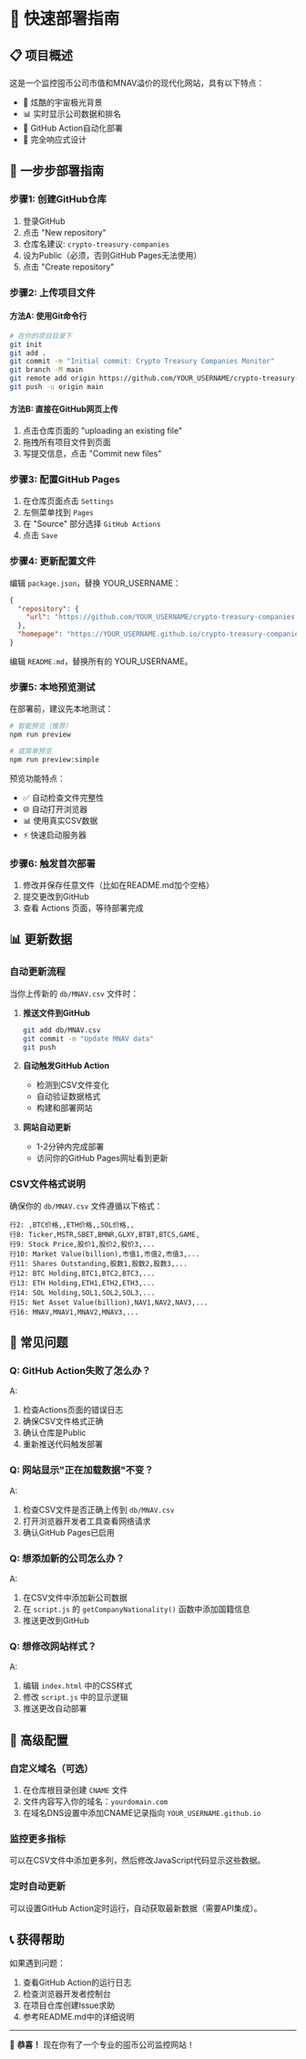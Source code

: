 # 🚀 快速部署指南

## 📋 项目概述

这是一个监控囤币公司市值和MNAV溢价的现代化网站，具有以下特点：
- 🌌 炫酷的宇宙极光背景
- 📊 实时显示公司数据和排名
- 🔄 GitHub Action自动化部署
- 📱 完全响应式设计

## 🎯 一步步部署指南

### 步骤1: 创建GitHub仓库

1. 登录GitHub
2. 点击 "New repository"
3. 仓库名建议: `crypto-treasury-companies`
4. 设为Public（必须，否则GitHub Pages无法使用）
5. 点击 "Create repository"

### 步骤2: 上传项目文件

#### 方法A: 使用Git命令行
```bash
# 在你的项目目录下
git init
git add .
git commit -m "Initial commit: Crypto Treasury Companies Monitor"
git branch -M main
git remote add origin https://github.com/YOUR_USERNAME/crypto-treasury-companies.git
git push -u origin main
```

#### 方法B: 直接在GitHub网页上传
1. 点击仓库页面的 "uploading an existing file"
2. 拖拽所有项目文件到页面
3. 写提交信息，点击 "Commit new files"

### 步骤3: 配置GitHub Pages

1. 在仓库页面点击 `Settings`
2. 左侧菜单找到 `Pages`
3. 在 "Source" 部分选择 `GitHub Actions`
4. 点击 `Save`

### 步骤4: 更新配置文件

编辑 `package.json`，替换 YOUR_USERNAME：
```json
{
  "repository": {
    "url": "https://github.com/YOUR_USERNAME/crypto-treasury-companies.git"
  },
  "homepage": "https://YOUR_USERNAME.github.io/crypto-treasury-companies"
}
```

编辑 `README.md`，替换所有的 YOUR_USERNAME。

### 步骤5: 本地预览测试

在部署前，建议先本地测试：

```bash
# 智能预览（推荐）
npm run preview

# 或简单预览
npm run preview:simple
```

预览功能特点：
- ✅ 自动检查文件完整性
- 🌐 自动打开浏览器
- 📊 使用真实CSV数据
- ⚡ 快速启动服务器

### 步骤6: 触发首次部署

1. 修改并保存任意文件（比如在README.md加个空格）
2. 提交更改到GitHub
3. 查看 Actions 页面，等待部署完成

## 📊 更新数据

### 自动更新流程
当你上传新的 `db/MNAV.csv` 文件时：

1. **推送文件到GitHub**
   ```bash
   git add db/MNAV.csv
   git commit -m "Update MNAV data"
   git push
   ```

2. **自动触发GitHub Action**
   - 检测到CSV文件变化
   - 自动验证数据格式
   - 构建和部署网站

3. **网站自动更新**
   - 1-2分钟内完成部署
   - 访问你的GitHub Pages网址看到更新

### CSV文件格式说明

确保你的 `db/MNAV.csv` 文件遵循以下格式：

```
行2: ,BTC价格,,ETH价格,,SOL价格,,
行8: Ticker,MSTR,SBET,BMNR,GLXY,BTBT,BTCS,GAME,
行9: Stock Price,股价1,股价2,股价3,...
行10: Market Value(billion),市值1,市值2,市值3,...
行11: Shares Outstanding,股数1,股数2,股数3,...
行12: BTC Holding,BTC1,BTC2,BTC3,...
行13: ETH Holding,ETH1,ETH2,ETH3,...
行14: SOL Holding,SOL1,SOL2,SOL3,...
行15: Net Asset Value(billion),NAV1,NAV2,NAV3,...
行16: MNAV,MNAV1,MNAV2,MNAV3,...
```

## 🔧 常见问题

### Q: GitHub Action失败了怎么办？
A:
1. 检查Actions页面的错误日志
2. 确保CSV文件格式正确
3. 确认仓库是Public
4. 重新推送代码触发部署

### Q: 网站显示"正在加载数据"不变？
A:
1. 检查CSV文件是否正确上传到 `db/MNAV.csv`
2. 打开浏览器开发者工具查看网络请求
3. 确认GitHub Pages已启用

### Q: 想添加新的公司怎么办？
A:
1. 在CSV文件中添加新公司数据
2. 在 `script.js` 的 `getCompanyNationality()` 函数中添加国籍信息
3. 推送更改到GitHub

### Q: 想修改网站样式？
A:
1. 编辑 `index.html` 中的CSS样式
2. 修改 `script.js` 中的显示逻辑
3. 推送更改自动部署

## 🌟 高级配置

### 自定义域名（可选）
1. 在仓库根目录创建 `CNAME` 文件
2. 文件内容写入你的域名：`yourdomain.com`
3. 在域名DNS设置中添加CNAME记录指向 `YOUR_USERNAME.github.io`

### 监控更多指标
可以在CSV文件中添加更多列，然后修改JavaScript代码显示这些数据。

### 定时自动更新
可以设置GitHub Action定时运行，自动获取最新数据（需要API集成）。

## 📞 获得帮助

如果遇到问题：
1. 查看GitHub Action的运行日志
2. 检查浏览器开发者控制台
3. 在项目仓库创建Issue求助
4. 参考README.md中的详细说明

---

🎉 **恭喜！** 现在你有了一个专业的囤币公司监控网站！
